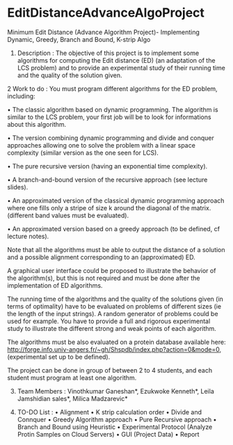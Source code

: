 # EditDistanceAdvanceAlgoProject
Minimum Edit Distance (Advance Algorithm Project)- Implementing Dynamic, Greedy, Branch and Bound, K-strip Algo

1. Description : 
The objective of this project is to implement some algorithms for computing the Edit distance (ED) (an adaptation of the LCS problem) and to provide an experimental study of their running time and the quality of the solution given.

2 Work to do : 
You must program different algorithms for the ED problem, including:

• The classic algorithm based on dynamic programming. The algorithm is similar to the LCS problem, your first job will be to look for informations about this algorithm.

• The version combining dynamic programming and divide and conquer approaches allowing one to solve the problem with a linear space complexity (similar version as the one seen for LCS).

• The pure recursive version (having an exponential time complexity).

• A branch-and-bound version of the recursive approach (see lecture slides).

• An approximated version of the classical dynamic programming approach where one fills only a stripe of size k around the diagonal of the matrix. (different band values must be evaluated).

• An approximated version based on a greedy approach (to be defined, cf lecture notes).

Note that all the algorithms must be able to output the distance of a solution and a possible alignment corresponding to an (approximated) ED.

A graphical user interface could be proposed to illustrate the behavior of the algorithm(s), but this is not required and must be done after the implementation of ED algorithms.

The running time of the algorithms and the quality of the solutions given (in terms of optimality) have to be evaluated on problems of different sizes (ie the length of the input strings). A random generator of problems could be used for example. You have to provide a full and rigorous experimental study to illustrate the different strong and weak points of each algorithm.

The algorithms must be also evaluated on a protein database available here: http://forge.info.univ-angers.fr/~gh/Shspdb/index.php?action=0&mode=0, (experimental set up to be defined).

The project can be done in group of between 2 to 4 students, and each student must program at least one algorithm.

3. Team Members : 
Vinothkumar Ganeshan*,
Ezukwoke  Kenneth*,
Leila Jamshidian sales*,
Milica Madzarevic*

4. TO-DO List :
• Alignment 
• K strip calculation order 
• Divide and Connquer 
• Greedy Algorithm approach
• Pure Recursive approach
• Branch and Bound using Heuristic 
• Experimental Protocol (Analyze Protin Samples on Cloud Servers) 
• GUI (Project Data) 
• Report
